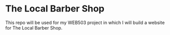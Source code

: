 # The Local Barber Shop

This repo will be used for my WEB503 project in which I will build a website for The Local Barber Shop.
